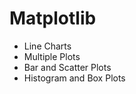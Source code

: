 # Matplotlib <br>
- Line Charts <br>
- Multiple Plots <br>
- Bar and Scatter Plots <br>
- Histogram and Box Plots <br>

